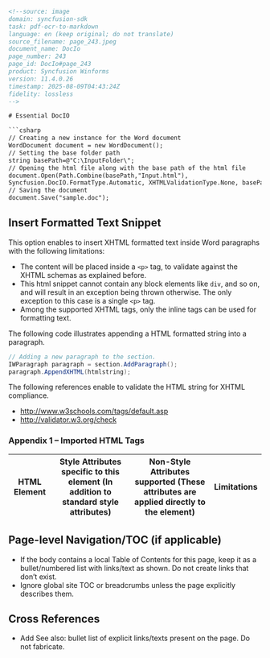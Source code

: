 ```html
<!--source: image
domain: syncfusion-sdk
task: pdf-ocr-to-markdown
language: en (keep original; do not translate)
source_filename: page_243.jpeg
document_name: DocIo
page_number: 243
page_id: DocIo#page_243
product: Syncfusion Winforms
version: 11.4.0.26
timestamp: 2025-08-09T04:43:24Z
fidelity: lossless
-->

# Essential DocIO

```csharp
// Creating a new instance for the Word document
WordDocument document = new WordDocument();
// Setting the base folder path
string basePath=@"C:\InputFolder\";
// Opening the html file along with the base path of the html file
document.Open(Path.Combine(basePath,"Input.html"),
Syncfusion.DocIO.FormatType.Automatic, XHTMLValidationType.None, basePath);
// Saving the document
document.Save("sample.doc");
```

## Insert Formatted Text Snippet

This option enables to insert XHTML formatted text inside Word paragraphs with the following limitations:

- The content will be placed inside a `<p>` tag, to validate against the XHTML schemas as explained before.
- This html snippet cannot contain any block elements like `div`, and so on, and will result in an exception being thrown otherwise. The only exception to this case is a single `<p>` tag.
- Among the supported XHTML tags, only the inline tags can be used for formatting text.

The following code illustrates appending a HTML formatted string into a paragraph.

```csharp
// Adding a new paragraph to the section.
IWParagraph paragraph = section.AddParagraph();
paragraph.AppendXHTML(htmlstring);
```

The following references enable to validate the HTML string for XHTML compliance.

- http://www.w3schools.com/tags/default.asp
- http://validator.w3.org/check

### Appendix 1 – Imported HTML Tags

| HTML Element                  | Style Attributes specific to this element (In addition to standard style attributes) | Non-Style Attributes supported (These attributes are applied directly to the element) | Limitations |
|-------------------------------|----------------------------------------------------------------------------------------------|-----------------------------------------------------------------------------------------------------------------------------|-------------|

## Page-level Navigation/TOC (if applicable)
- If the body contains a local Table of Contents for this page, keep it as a bullet/numbered list with links/text as shown. Do not create links that don’t exist.
- Ignore global site TOC or breadcrumbs unless the page explicitly describes them.

## Cross References
- Add See also: bullet list of explicit links/texts present on the page. Do not fabricate.

<!-- tags: [DocIO, HTML, Formatted Text, XHTML, WordDocument, Word, Syncfusion Winforms, version] keywords: [XHTMLformattedtext, Wordparagraphs, HTMLformattedstrings, AppendXHTML, HTMLcompliance, XHTMLValidationType, WebReferences, HTMLtags, StyleAttributes, NonStyleAttributes, Limitations] -->
```